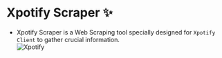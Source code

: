 # Xpotify Scraper ✨
- Xpotify Scraper is a Web Scraping tool specially designed for `Xpotify Client` to gather crucial information.  
![Xpotify](https://camo.githubusercontent.com/7463f394de155f17996b7aee8839d936f61ea566b8b280861346f5784fbe7e08/68747470733a2f2f63646e2e646973636f72646170702e636f6d2f6174746163686d656e74732f313233373832393335313337303738383936362f313234343933353337313032393232313430362f586e65772d622d6c2e706e673f65783d36376334633432612669733d363763333732616126686d3d3262333937343735626430383463613634633232323561306134626336653663323134373761343763663438333630323962356134343134393438663465656526)
